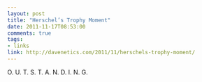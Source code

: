 ```yaml
---
layout: post
title: "Herschel’s Trophy Moment"
date: 2011-11-17T08:53:00
comments: true
tags:
- links
link: http://davenetics.com/2011/11/herschels-trophy-moment/
---
```

O. U. T. S. T. A. N. D. I. N. G.

